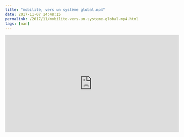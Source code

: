 ```yaml
---
title: "mobilité, vers un système global.mp4"
date: 2017-11-07 14:48:15
permalink: /2017/11/mobilite-vers-un-systeme-global-mp4.html
tags: [nan]
---
```


<iframe width="560" height="315" src="https://www.youtube.com/embed/_Ac9yIic6Gk" frameborder="0" allowfullscreen></iframe>
